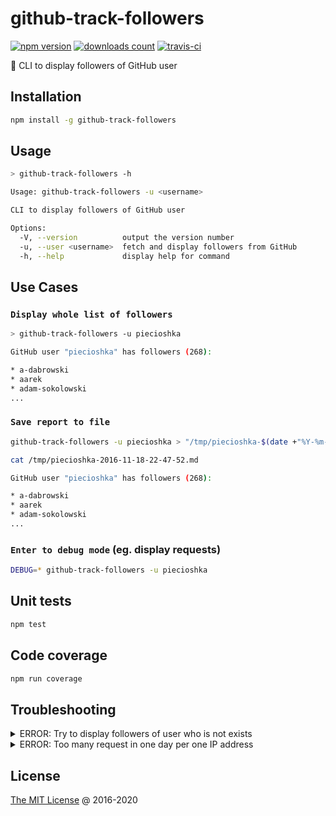# github-track-followers

[![npm version](https://badge.fury.io/js/github-track-followers.svg)](https://badge.fury.io/js/github-track-followers)
[![downloads count](https://img.shields.io/npm/dt/github-track-followers.svg)](https://www.npmjs.com/~piecioshka)
[![travis-ci](https://api.travis-ci.com/piecioshka/github-track-followers.svg?branch=master)](https://app.travis-ci.com/github/piecioshka/github-track-followers)

:hammer: CLI to display followers of GitHub user

## Installation

```bash
npm install -g github-track-followers
```

## Usage

```bash
> github-track-followers -h

Usage: github-track-followers -u <username>

CLI to display followers of GitHub user

Options:
  -V, --version          output the version number
  -u, --user <username>  fetch and display followers from GitHub
  -h, --help             display help for command
```

## Use Cases

### `Display whole list of followers`

```bash
> github-track-followers -u piecioshka

GitHub user "piecioshka" has followers (268):

* a-dabrowski
* aarek
* adam-sokolowski
...
```

### `Save report to file`

```bash
github-track-followers -u piecioshka > "/tmp/piecioshka-$(date +"%Y-%m-%d-%H-%M-%S").md"
```

```bash
cat /tmp/piecioshka-2016-11-18-22-47-52.md

GitHub user "piecioshka" has followers (268):

* a-dabrowski
* aarek
* adam-sokolowski
...
```

### `Enter to debug mode` (eg. display requests)

```bash
DEBUG=* github-track-followers -u piecioshka
```

## Unit tests

```bash
npm test
```

## Code coverage

```bash
npm run coverage
```

## Troubleshooting

<details>
<summary>ERROR: Try to display followers of user who is not exists</summary>

```bash
github-track-followers -u not-found-username-iu1h23j

Not found
```

_Solution_: maybe you have typo?

</details>

<details>
<summary>ERROR: Too many request in one day per one IP address</summary>

```bash
github-track-followers -u piecioshka

API rate limit exceeded for 999.999.999.999. (But here's the good news: Authenticated requests get a higher rate limit. Check out the documentation for more details.)
```

_Solution_: you should rest though next 24 hours?

</details>

## License

[The MIT License](http://piecioshka.mit-license.org) @ 2016-2020
